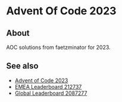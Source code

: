 # Advent Of Code 2023

## About

AOC solutions from faetzminator for 2023.

## See also

- [Advent of Code 2023](https://adventofcode.com/2023/)
- [EMEA Leaderboard 212737](https://adventofcode.com/2023/leaderboard/private/view/212737)
- [Global Leaderboard 2087277](https://adventofcode.com/2023/leaderboard/private/view/2087277)
